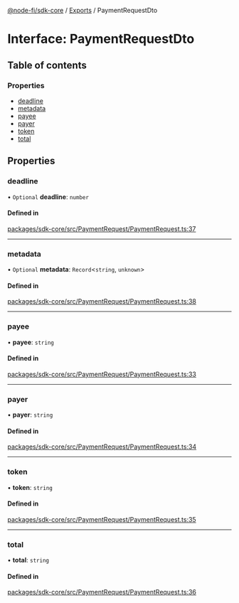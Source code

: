[@node-fi/sdk-core](../README.md) / [Exports](../modules.md) / PaymentRequestDto

# Interface: PaymentRequestDto

## Table of contents

### Properties

- [deadline](PaymentRequestDto.md#deadline)
- [metadata](PaymentRequestDto.md#metadata)
- [payee](PaymentRequestDto.md#payee)
- [payer](PaymentRequestDto.md#payer)
- [token](PaymentRequestDto.md#token)
- [total](PaymentRequestDto.md#total)

## Properties

### deadline

• `Optional` **deadline**: `number`

#### Defined in

[packages/sdk-core/src/PaymentRequest/PaymentRequest.ts:37](https://github.com/Node-Fi/sdk/blob/eb73fa4/packages/sdk-core/src/PaymentRequest/PaymentRequest.ts#L37)

___

### metadata

• `Optional` **metadata**: `Record`<`string`, `unknown`\>

#### Defined in

[packages/sdk-core/src/PaymentRequest/PaymentRequest.ts:38](https://github.com/Node-Fi/sdk/blob/eb73fa4/packages/sdk-core/src/PaymentRequest/PaymentRequest.ts#L38)

___

### payee

• **payee**: `string`

#### Defined in

[packages/sdk-core/src/PaymentRequest/PaymentRequest.ts:33](https://github.com/Node-Fi/sdk/blob/eb73fa4/packages/sdk-core/src/PaymentRequest/PaymentRequest.ts#L33)

___

### payer

• **payer**: `string`

#### Defined in

[packages/sdk-core/src/PaymentRequest/PaymentRequest.ts:34](https://github.com/Node-Fi/sdk/blob/eb73fa4/packages/sdk-core/src/PaymentRequest/PaymentRequest.ts#L34)

___

### token

• **token**: `string`

#### Defined in

[packages/sdk-core/src/PaymentRequest/PaymentRequest.ts:35](https://github.com/Node-Fi/sdk/blob/eb73fa4/packages/sdk-core/src/PaymentRequest/PaymentRequest.ts#L35)

___

### total

• **total**: `string`

#### Defined in

[packages/sdk-core/src/PaymentRequest/PaymentRequest.ts:36](https://github.com/Node-Fi/sdk/blob/eb73fa4/packages/sdk-core/src/PaymentRequest/PaymentRequest.ts#L36)
